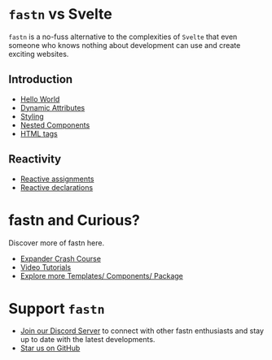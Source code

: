 # `fastn` vs Svelte

`fastn` is a no-fuss alternative to the complexities of `Svelte` that 
even someone who knows nothing about development can use and create 
exciting websites.

## Introduction

- [Hello World](https://fastn-community.github.io/vs-svelte/hello-world/)
- [Dynamic Attributes](https://fastn-community.github.io/vs-svelte/dynamic-attributes/)
- [Styling](https://fastn-community.github.io/vs-svelte/styling/)
- [Nested Components](https://fastn-community.github.io/vs-svelte/nested-components/)
- [HTML tags](https://fastn-community.github.io/vs-svelte/html-tags/)

## Reactivity

- [Reactive assignments](/reactive-assignments.ftd)
- [Reactive declarations](/reactive-declarations.ftd)


# fastn and Curious?

Discover more of fastn here.

- [Expander Crash Course](https://fastn.com/expander/)
- [Video Tutorials](https://fastn.com/expander/hello-world/-/build/)
- [Explore more Templates/ Components/ Package](https://fastn.com/featured/)


# Support `fastn`

- [Join our Discord Server](https://discord.gg/bucrdvptYd) to connect with other fastn enthusiasts and stay up to date with the latest developments.
- [Star us on GitHub](https://github.com/fastn-stack/fastn/)
